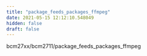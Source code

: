 ```yaml
---
title: "package_feeds_packages_ffmpeg"
date: 2021-05-15 12:12:10.548049
hidden: false
draft: false
---
```


bcm27xx/bcm2711/package_feeds_packages_ffmpeg

